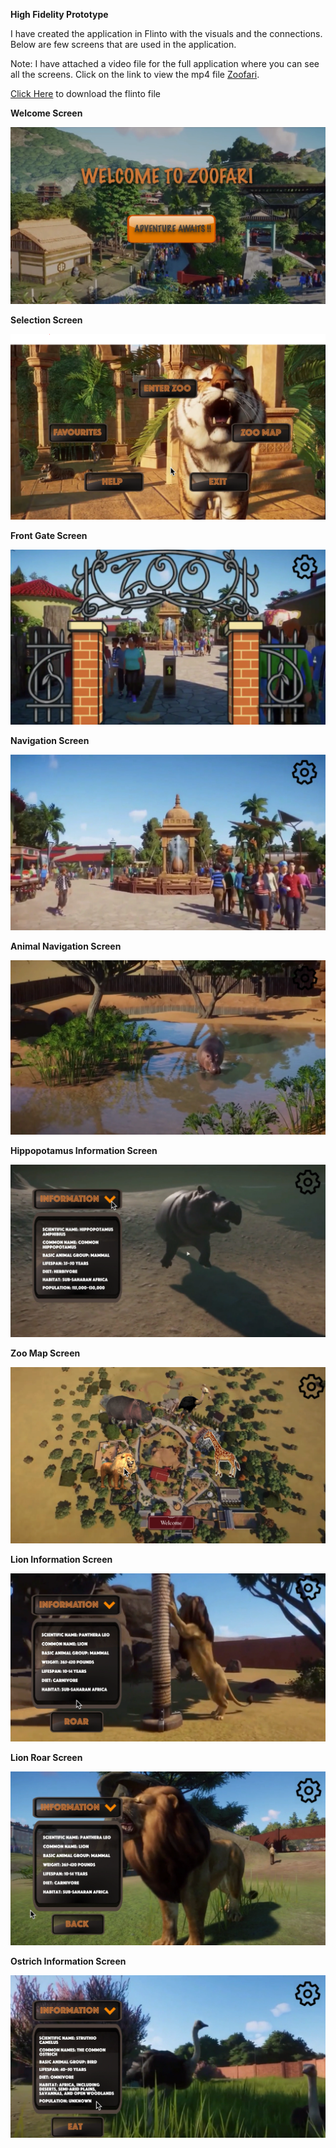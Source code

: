 **High Fidelity Prototype**

I have created the application in Flinto with the visuals and the connections. Below are few screens that are used in the application. 

Note: I have attached a video file for the full application where you can see all the screens. Click on the link to view the mp4 file 
<a href="https://drive.google.com/file/d/1ebVkbj713BYjr1pQKy8SNrEwCx_G2S3b/view?usp=sharing">Zoofari</a>.

<a href="https://drive.google.com/file/d/1R7uJX8GN0AByOGvmxKNTmH0zt2FUDDtX/view?usp=sharing">Click Here</a> to download the flinto file

**Welcome Screen**

<img src="mock-images/image1.PNG">

**Selection Screen**

<img src="mock-images/image2.PNG">

**Front Gate Screen**

<img src="mock-images/image3.PNG">

**Navigation Screen**

<img src="mock-images/image4.PNG">

**Animal Navigation Screen**

<img src="mock-images/image5.PNG">

**Hippopotamus Information Screen**

<img src="mock-images/image6.PNG">

**Zoo Map Screen**

<img src="mock-images/image7.PNG">

**Lion Information Screen**

<img src="mock-images/image8.PNG">

**Lion Roar Screen**

<img src="mock-images/image9.PNG">

**Ostrich Information Screen**

<img src="mock-images/image10.PNG">
